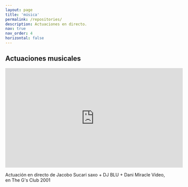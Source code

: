 ```yaml
---
layout: page
title: 'música'
permalink: /repositories/
description: Actuaciones en directo.
nav: true
nav_order: 4
horizontal: false
---
```

## Actuaciones musicales

<iframe width="560" height="315" src="https://www.youtube.com/embed/c00vZyR_yME" title="YouTube video player" frameborder="0" allow="accelerometer; autoplay; clipboard-write; encrypted-media; gyroscope; picture-in-picture; web-share" allowfullscreen></iframe>

Actuación en directo de Jacobo Sucari saxo + DJ BLU + Dani Miracle Video, en The G's Club 2001

